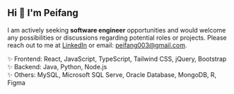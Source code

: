 ## Hi 👋 I'm Peifang

I am actively seeking **software engineer** opportunities and would welcome any possibilities or discussions regarding potential roles or projects. Please reach out to me at [LinkedIn](https://www.linkedin.com/in/peifangchiang) or email: peifang003@gmail.com.


✨ Frontend: React, JavaScript, TypeScript, Tailwind CSS, jQuery, Bootstrap </br>
✨ Backend: Java, Python, Node.js </br>
✨ Others: MySQL, Microsoft SQL Serve, Oracle Database, MongoDB, R, Figma </br>


<!--
**peifangchiang/peifangchiang** is a ✨ _special_ ✨ repository because its `README.md` (this file) appears on your GitHub profile.

Here are some ideas to get you started:

- 🔭 I’m currently working on ...
- 🌱 I’m currently learning ...
- 👯 I’m looking to collaborate on ...
- 🤔 I’m looking for help with ...
- 💬 Ask me about ...
- 📫 How to reach me: ...
- 😄 Pronouns: ...
- ⚡ Fun fact: ...
-->
